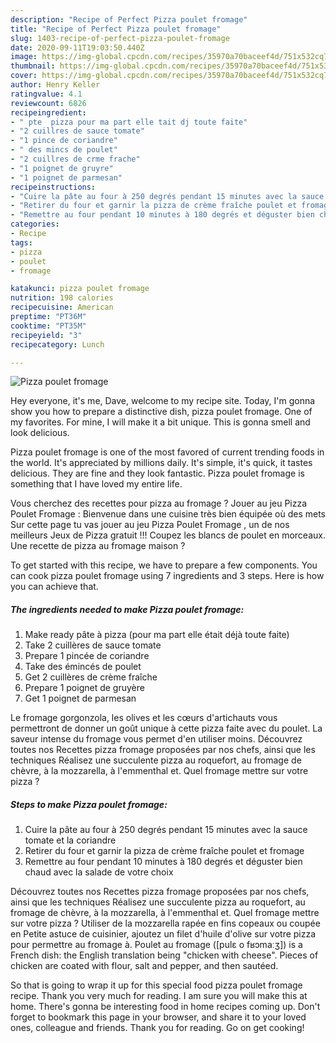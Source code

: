 ```yaml
---
description: "Recipe of Perfect Pizza poulet fromage"
title: "Recipe of Perfect Pizza poulet fromage"
slug: 1403-recipe-of-perfect-pizza-poulet-fromage
date: 2020-09-11T19:03:50.440Z
image: https://img-global.cpcdn.com/recipes/35970a70baceef4d/751x532cq70/pizza-poulet-fromage-photo-principale-de-la-recette.jpg
thumbnail: https://img-global.cpcdn.com/recipes/35970a70baceef4d/751x532cq70/pizza-poulet-fromage-photo-principale-de-la-recette.jpg
cover: https://img-global.cpcdn.com/recipes/35970a70baceef4d/751x532cq70/pizza-poulet-fromage-photo-principale-de-la-recette.jpg
author: Henry Keller
ratingvalue: 4.1
reviewcount: 6826
recipeingredient:
- " pte  pizza pour ma part elle tait dj toute faite"
- "2 cuillres de sauce tomate"
- "1 pince de coriandre"
- " des mincs de poulet"
- "2 cuillres de crme frache"
- "1 poignet de gruyre"
- "1 poignet de parmesan"
recipeinstructions:
- "Cuire la pâte au four à 250 degrés pendant 15 minutes avec la sauce tomate et la coriandre"
- "Retirer du four et garnir la pizza de crème fraîche poulet et fromage"
- "Remettre au four pendant 10 minutes à 180 degrés et déguster bien chaud avec la salade de votre choix"
categories:
- Recipe
tags:
- pizza
- poulet
- fromage

katakunci: pizza poulet fromage 
nutrition: 198 calories
recipecuisine: American
preptime: "PT36M"
cooktime: "PT35M"
recipeyield: "3"
recipecategory: Lunch

---
```



![Pizza poulet fromage](https://img-global.cpcdn.com/recipes/35970a70baceef4d/751x532cq70/pizza-poulet-fromage-photo-principale-de-la-recette.jpg)

Hey everyone, it's me, Dave, welcome to my recipe site. Today, I'm gonna show you how to prepare a distinctive dish, pizza poulet fromage. One of my favorites. For mine, I will make it a bit unique. This is gonna smell and look delicious.

Pizza poulet fromage is one of the most favored of current trending foods in the world. It's appreciated by millions daily. It's simple, it's quick, it tastes delicious. They are fine and they look fantastic. Pizza poulet fromage is something that I have loved my entire life.

Vous cherchez des recettes pour pizza au fromage ? Jouer au jeu Pizza Poulet Fromage : Bienvenue dans une cuisine très bien équipée où des mets Sur cette page tu vas jouer au jeu Pizza Poulet Fromage , un de nos meilleurs Jeux de Pizza gratuit !!! Coupez les blancs de poulet en morceaux. Une recette de pizza au fromage maison ?


To get started with this recipe, we have to prepare a few components. You can cook pizza poulet fromage using 7 ingredients and 3 steps. Here is how you can achieve that.

<!--inarticleads1-->

##### The ingredients needed to make Pizza poulet fromage:

1. Make ready  pâte à pizza (pour ma part elle était déjà toute faite)
1. Take 2 cuillères de sauce tomate
1. Prepare 1 pincée de coriandre
1. Take  des émincés de poulet
1. Get 2 cuillères de crème fraîche
1. Prepare 1 poignet de gruyère
1. Get 1 poignet de parmesan


Le fromage gorgonzola, les olives et les cœurs d&#39;artichauts vous permettront de donner un goût unique à cette pizza faite avec du poulet. La saveur intense du fromage vous permet d&#39;en utiliser moins. Découvrez toutes nos Recettes pizza fromage proposées par nos chefs, ainsi que les techniques Réalisez une succulente pizza au roquefort, au fromage de chèvre, à la mozzarella, à l&#39;emmenthal et. Quel fromage mettre sur votre pizza ? 

<!--inarticleads2-->

##### Steps to make Pizza poulet fromage:

1. Cuire la pâte au four à 250 degrés pendant 15 minutes avec la sauce tomate et la coriandre
1. Retirer du four et garnir la pizza de crème fraîche poulet et fromage
1. Remettre au four pendant 10 minutes à 180 degrés et déguster bien chaud avec la salade de votre choix


Découvrez toutes nos Recettes pizza fromage proposées par nos chefs, ainsi que les techniques Réalisez une succulente pizza au roquefort, au fromage de chèvre, à la mozzarella, à l&#39;emmenthal et. Quel fromage mettre sur votre pizza ? Utiliser de la mozzarella rapée en fins copeaux ou coupée en Petite astuce de cuisinier, ajoutez un filet d&#39;huile d&#39;olive sur votre pizza pour permettre au fromage à. Poulet au fromage ([pulɛ o fʁɔmaːʒ]) is a French dish: the English translation being &#34;chicken with cheese&#34;. Pieces of chicken are coated with flour, salt and pepper, and then sautéed. 

So that is going to wrap it up for this special food pizza poulet fromage recipe. Thank you very much for reading. I am sure you will make this at home. There's gonna be interesting food in home recipes coming up. Don't forget to bookmark this page in your browser, and share it to your loved ones, colleague and friends. Thank you for reading. Go on get cooking!
